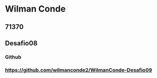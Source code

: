 # Wilman Conde
## 71370
## Desafio08
### Github
### https://github.com/wilmanconde2/WilmanConde-Desafio09

